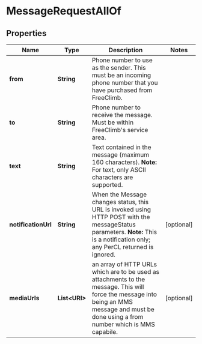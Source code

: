 

# MessageRequestAllOf


## Properties

Name | Type | Description | Notes
------------ | ------------- | ------------- | -------------
**from** | **String** | Phone number to use as the sender. This must be an incoming phone number that you have purchased from FreeClimb. | 
**to** | **String** | Phone number to receive the message. Must be within FreeClimb&#39;s service area. | 
**text** | **String** | Text contained in the message (maximum 160 characters).   **Note:** For text, only ASCII characters are supported. | 
**notificationUrl** | **String** | When the Message changes status, this URL is invoked using HTTP POST with the messageStatus parameters.  **Note:** This is a notification only; any PerCL returned is ignored. |  [optional]
**mediaUrls** | **List&lt;URI&gt;** | an array of HTTP URLs which are to be used as attachments to the message. This will force the message into being an MMS message and must be done using a from number which is MMS capabile. |  [optional]



